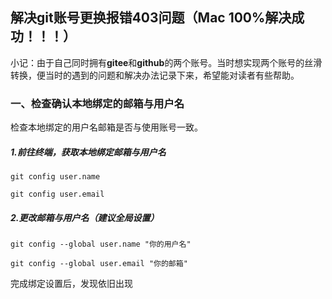 ## 解决git账号更换报错403问题（Mac 100%解决成功！！！）

  小记：由于自己同时拥有**gitee**和**github**的两个账号。当时想实现两个账号的丝滑转换，便当时的遇到的问题和解决办法记录下来，希望能对读者有些帮助。



### 一、检查确认本地绑定的邮箱与用户名

  检查本地绑定的用户名邮箱是否与使用账号一致。

#####   1.前往终端，获取本地绑定邮箱与用户名

```
git config user.name
```

```
git config user.email
```

#####   2.更改邮箱与用户名（建议全局设置）

```
git config --global user.name "你的用户名"
```

```
git config --global user.email "你的邮箱"
```

完成绑定设置后，发现依旧出现